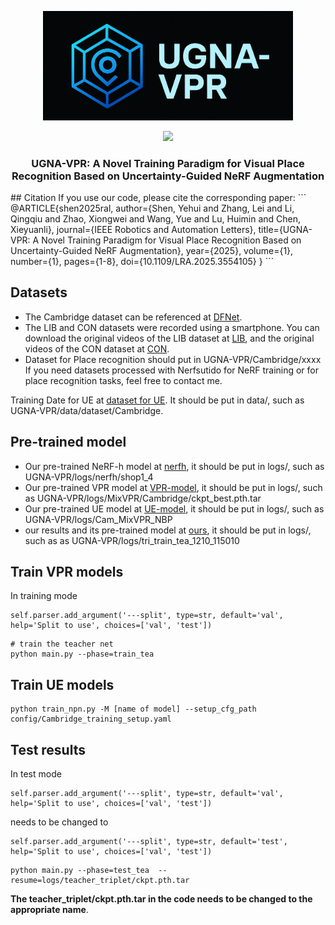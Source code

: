 <p align="center">
  <img src="./script/dataset/UGNA_VPR_logo.png" alt="Project Logo" width="400"/>
</p>

<p align="center">
  <a href="https://arxiv.org/abs/2503.21338" target='_blank'>
    <img src="https://img.shields.io/badge/Paper-%F0%9F%93%83-slategray">
  </a>
</p>

<h3 align="center">UGNA-VPR: A Novel Training Paradigm for Visual Place Recognition Based on Uncertainty-Guided NeRF Augmentation</h3>
## Citation
If you use our code, please cite the corresponding paper:
```
@ARTICLE{shen2025ral,
  author={Shen, Yehui and Zhang, Lei and Li, Qingqiu and Zhao, Xiongwei and Wang, Yue and Lu, Huimin and Chen, Xieyuanli},
  journal={IEEE Robotics and Automation Letters}, 
  title={UGNA-VPR: A Novel Training Paradigm for Visual Place Recognition Based on Uncertainty-Guided NeRF Augmentation}, 
  year={2025},
  volume={1},
  number={1},
  pages={1-8},
  doi={10.1109/LRA.2025.3554105}
}
```

## Datasets

- The Cambridge dataset can be referenced at [DFNet](https://github.com/activevisionlab/dfnet).
- The LIB and CON datasets were recorded using a smartphone. You can download the original videos of the LIB dataset at [LIB](https://kaggle.com/datasets/9e09bf4ac09c14f13af80e55fd273114351bba1e1a8a49554de7fe7b58142d99), and the original videos of the CON dataset at [CON](https://kaggle.com/datasets/cacfaab9b6c68e3cc0ad0ed2b425302f47d302a789d9dc8c559255a67baa817d).
- Dataset for Place recognition should put in UGNA-VPR/Cambridge/xxxx
If you need datasets processed with Nerfsutido for NeRF training or for place recognition tasks, feel free to contact me.

Training Date for UE at [dataset for UE](https://kaggle.com/datasets/1b2bb5b6d07c5d562bd2662c8dc88f72e41f37b4f943cf45936f7cd6b052a114). It should be put in data/, such as UGNA-VPR/data/dataset/Cambridge.
  
## Pre-trained model
- Our pre-trained NeRF-h model at [nerfh](https://kaggle.com/datasets/c89a647ea14d5a753e7f2169e1b639e72f14cd3a09d0fbf707483b28eae47a90), it should be put in logs/, such as UGNA-VPR/logs/nerfh/shop1_4
- Our pre-trained VPR model at [VPR-model](https://kaggle.com/datasets/3b7d611f65b241de5a4573c26591e58a3db7751ca969de03873ae8596330e778), it should be put in logs/, such as UGNA-VPR/logs/MixVPR/Cambridge/ckpt_best.pth.tar
- Our pre-trained UE model at [UE-model](https://kaggle.com/datasets/680047c599214408c1d35559f0757acf7b487634c4c56f894a0af620df8f5f66), it should be put in logs/, such as UGNA-VPR/logs/Cam_MixVPR_NBP
- our results and its pre-trained model at [ours](https://kaggle.com/datasets/f3e5f27facd26691b415844b1d165f458b44a1aee7e9b1107f4c2d55b9984d00), it should be put in logs/, such as as UGNA-VPR/logs/tri_train_tea_1210_115010

## Train VPR models
In training mode
```shell
self.parser.add_argument('---split', type=str, default='val', help='Split to use', choices=['val', 'test'])
```
```shell
# train the teacher net
python main.py --phase=train_tea
```
## Train UE models
```shell
python train_npn.py -M [name of model] --setup_cfg_path config/Cambridge_training_setup.yaml
```

## Test results 
In test mode
```shell
self.parser.add_argument('---split', type=str, default='val', help='Split to use', choices=['val', 'test'])
```
 needs to be changed to 
```shell
self.parser.add_argument('---split', type=str, default='test', help='Split to use', choices=['val', 'test'])
```
```shell
python main.py --phase=test_tea	 --resume=logs/teacher_triplet/ckpt.pth.tar
```
 **The teacher_triplet/ckpt.pth.tar in the code needs to be changed to the appropriate name**.
